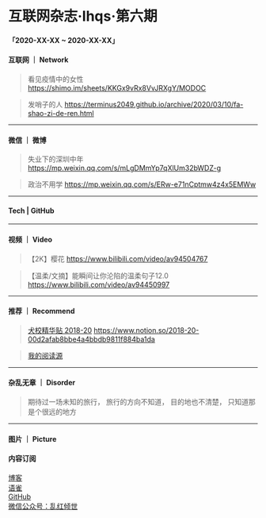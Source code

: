 # 互联网杂志·lhqs·第六期


#### 「2020-XX-XX ~ 2020-XX-XX」


#### 互联网 ｜ Network

> 看见疫情中的女性 https://shimo.im/sheets/KKGx9vRx8VvJRXgY/MODOC

> 发哨子的人 https://terminus2049.github.io/archive/2020/03/10/fa-shao-zi-de-ren.html

> 

> 

> 

> 

> 

> 



----

#### 微信 ｜ 微博

>  失业下的深圳中年 https://mp.weixin.qq.com/s/mLgDMmYp7qXlUm32bWDZ-g

>  政治不用学 https://mp.weixin.qq.com/s/ERw-e71nCptmw4z4x5EMWw

>  

>  

>  

>  

>  

>  


----

#### Tech | GitHub
> 

> 

> 

> 

> 

> 

> 


----


#### 视频 ｜ Video


> 【2K】樱花 https://www.bilibili.com/video/av94504767

> 【温柔/文摘】能瞬间让你沦陷的温柔句子12.0 https://www.bilibili.com/video/av94450997

> 

> 

> 

> 

> 



----


#### 推荐 ｜ Recommend

> [犬校精华贴 2018-20](https://www.notion.so/2018-20-00d2afab8bbe4a4bbdb9811f884ba1da) https://www.notion.so/2018-20-00d2afab8bbe4a4bbdb9811f884ba1da

> [我的阅读源](https://www.notion.so/22dfb8178c96481191948b6b5c6c2b0c) 

> 

> 

> 

> 



----

#### 杂乱无章 ｜ Disorder


> 期待过一场未知的旅行， 旅行的方向不知道， 目的地也不清楚， 只知道那是个很远的地方

> 

> 

> 

> 

> 

> 

> 








----

#### 图片 ｜ Picture

<!-- ![图片集](http://qiniu.blog.lhqs.ink/log/2020-02-log3/01.jpg) -->




#### 内容订阅

[博客](http://blog.lhqs.ink)<br />
[语雀](https://www.yuque.com/lhqs/notes)<br />
[GitHub](https://github.com/lhqs/network-footpoint)<br />
[微信公众号：乱红倾世](https://weixin.sogou.com/weixin?type=1&ie=utf8&query=乱红倾世)<br />